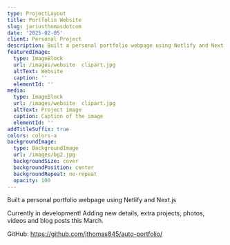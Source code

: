 ```yaml
---
type: ProjectLayout
title: Portfolio Website
slug: jariusthomasdotcom
date: '2025-02-05'
client: Personal Project
description: Built a personal portfolio webpage using Netlify and Next.js
featuredImage:
  type: ImageBlock
  url: /images/website  clipart.jpg
  altText: Website
  caption: ''
  elementId: ''
media:
  type: ImageBlock
  url: /images/website  clipart.jpg
  altText: Project image
  caption: Caption of the image
  elementId: ''
addTitleSuffix: true
colors: colors-a
backgroundImage:
  type: BackgroundImage
  url: /images/bg2.jpg
  backgroundSize: cover
  backgroundPosition: center
  backgroundRepeat: no-repeat
  opacity: 100
---
```

Built a personal portfolio webpage using Netlify and Next.js

Currently in development! Adding new details, extra projects, photos, videos and blog posts this March.

GitHub: <https://github.com/jthomas845/auto-portfolio/>
